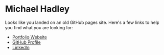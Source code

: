 # Michael Hadley

Looks like you landed on an old GitHub pages site. Here's a few links to help you find what you are looking for:

- [Portfolio Website](https://www.mikewesthad.com/)
- [GitHub Profile](https://github.com/mikewesthad)
- [LinkedIn](https://www.linkedin.com/in/michaelwesthadley/)